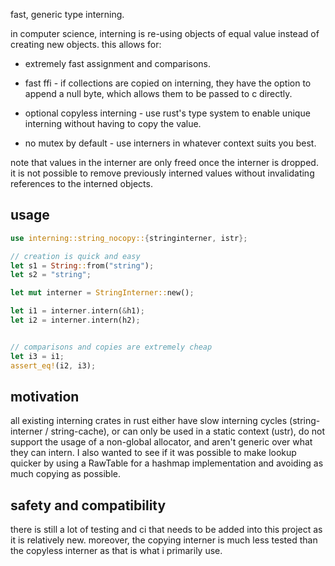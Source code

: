 fast, generic type interning.

in computer science, interning is re-using objects of equal value instead of creating new objects. this allows for: 

* extremely fast assignment and comparisons.

* fast ffi - if collections are copied on interning, they have the option to append a null byte, which allows them to be passed to c directly.

* optional copyless interning - use rust's type system to enable unique interning without having to copy the value.

* no mutex by default - use interners in whatever context suits you best.

note that values in the interner are only freed once the interner is dropped. it is not possible to remove previously interned values without invalidating references to the interned objects.

## usage

```rust
use interning::string_nocopy::{stringinterner, istr};

// creation is quick and easy
let s1 = String::from("string");
let s2 = "string";

let mut interner = StringInterner::new();

let i1 = interner.intern(&h1);
let i2 = interner.intern(h2);


// comparisons and copies are extremely cheap
let i3 = i1;
assert_eq!(i2, i3);
```

## motivation
all existing interning crates in rust either have slow interning cycles (string-interner / string-cache), or can only be used in a static context (ustr), do not support the usage of a non-global allocator, and aren't generic over what they can intern. I also wanted to see if it was possible to make lookup quicker by using a RawTable for a hashmap implementation and avoiding as much copying as possible.

## safety and compatibility

there is still a lot of testing and ci that needs to be added into this project as it is relatively new. moreover, the copying interner is much less tested than the copyless interner as that is what i primarily use.
